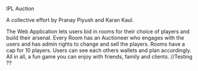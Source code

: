 IPL Auction

A collective effort by Pranay Piyush and Karan Kaul.

The Web Application lets users bid in rooms for their choice of players and build their arsenal. Every Room has an Auctioneer who engages with the users and has admin rights to change and sell the players. Rooms have a cap for 10 players. Users can see each others wallets and plan accordingly. All in all, a fun game you can enjoy with friends, family and clients.
//Testing
??
